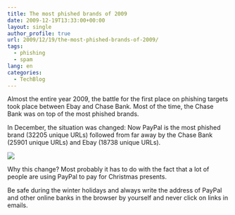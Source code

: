 ```yaml
---
title: The most phished brands of 2009
date: 2009-12-19T13:33:00+00:00
layout: single
author_profile: true
url: 2009/12/19/the-most-phished-brands-of-2009/
tags:
  - phishing
  - spam
lang: en
categories: 
  - TechBlog
---
```

Almost the entire year 2009, the battle for the first place on phishing targets took place between Ebay and Chase Bank. Most of the time, the Chase Bank was on top of the most phished brands.

In December, the situation was changed: Now PayPal is the most phished brand (32205 unique URLs) followed from far away by the Chase Bank (25901 unique URLs) and Ebay (18738 unique URLs).

[![](http://4.bp.blogspot.com/_vaUVXcmC3OI/SyzO8BjlN8I/AAAAAAAAAaU/gHJkRmuot30/s400/toptargets.png)](http://4.bp.blogspot.com/_vaUVXcmC3OI/SyzO8BjlN8I/AAAAAAAAAaU/gHJkRmuot30/s1600-h/toptargets.png)

Why this change? Most probably it has to do with the fact that a lot of people are using PayPal to pay for Christmas presents.

Be safe during the winter holidays and always write the address of PayPal and other online banks in the browser by yourself and never click on links in emails.